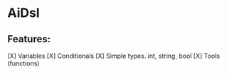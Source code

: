 # AiDsl

## Features:

[X] Variables
[X] Conditionals
[X] Simple types. int, string, bool
[X] Tools (functions)
